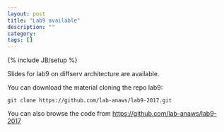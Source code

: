 ```yaml
---
layout: post
title: "Lab9 available"
description: ""
category: 
tags: []
---
```

{% include JB/setup %}

Slides for lab9 on diffserv architecture are available.

You can download the material cloning the repo lab9:
```
git clone https://github.com/lab-anaws/lab9-2017.git
```

You can also browse the code from  <https://github.com/lab-anaws/lab9-2017>

